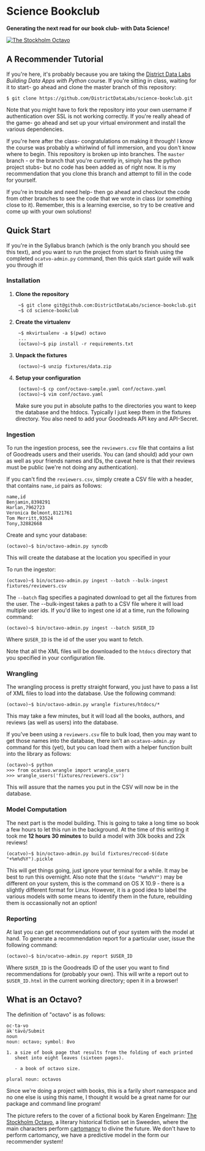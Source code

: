 # Science Bookclub #
**Generating the next read for our book club- with Data Science!**

[![The Stockholm Octavo][stockholm_octavo.jpg]][stockholm_octavo.jpg]

## A Recommender Tutorial ##

If you're here, it's probably because you are taking the [District Data Labs](http://districtdatalabs.com) _Building Data Apps with Python_ course. If you're sitting in class, waiting for it to start- go ahead and clone the master branch of this repository:

    $ git clone https://github.com/DistrictDataLabs/science-bookclub.git

Note that you might have to fork the repository into your own username if authentication over SSL is not working correctly. If you're really ahead of the game- go ahead and set up your virtual environment and install the various dependencies.

If you're here after the class- congratulations on making it through! I know the course was probably a whirlwind of full immersion, and you don't know where to begin. This repository is broken up into branches. The `master` branch - or the branch that you're currently in, simply has the python project stubs- but no code has been added as of right now. It is my recommendation that you clone this branch and attempt to fill in the code for yourself.

If you're in trouble and need help- then go ahead and checkout the code from other branches to see the code that we wrote in class (or something close to it). Remember, this is a learning exercise, so try to be creative and come up with your own solutions!

## Quick Start ##

If you're in the Syllabus branch (which is the only branch you should see this text), and you want to run the project from start to finish using the completed `ocatvo-admin.py` command, then this quick start guide will walk you through it! 

### Installation ###

1. **Clone the repository**

        ~$ git clone git@github.com:DistrictDataLabs/science-bookclub.git
        ~$ cd science-bookclub

2. **Create the virtualenv**
    
        ~$ mkvirtualenv -a $(pwd) octavo
        ...
        (octavo)~$ pip install -r requirements.txt

3. **Unpack the fixtures**

        (octavo)~$ unzip fixtures/data.zip
        
4. **Setup your configuration**

        (octavo)~$ cp conf/octavo-sample.yaml conf/octavo.yaml
        (octavo)~$ vim conf/octavo.yaml
       
    Make sure you put in absolute paths to the directories you want to keep the database and the htdocs. Typically I just keep them in the fixtures directory. You also need to add your Goodreads API key and API-Secret. 

### Ingestion ###

To run the ingestion process, see the `reviewers.csv` file that contains a list of Goodreads users and their userids. You can (and should) add your own as well as your friends names and IDs, the caveat here is that their reviews must be public (we're not doing any authentication). 

If you can't find the `reviewers.csv`, simply create a CSV file with a header, that contains `name,id` pairs as follows:

    name,id
    Benjamin,8398291
    Harlan,7962723
    Veronica Belmont,8121761
    Tom Merritt,93524
    Tony,32882668

Create and sync your database:

    (octavo)~$ bin/octavo-admin.py syncdb

This will create the database at the location you specified in your 

To run the ingestor:
    
    (octavo)~$ bin/octavo-admin.py ingest --batch --bulk-ingest fixtures/reviewers.csv

The `--batch` flag specifies a paginated download to get all the fixtures from the user. The --bulk-ingest takes a path to a CSV file where it will load multiple user ids. If you'd like to ingest one id at a time, run the following command:

    (octavo)~$ bin/octavo-admin.py ingest --batch $USER_ID

Where `$USER_ID` is the id of the user you want to fetch. 

Note that all the XML files will be downloaded to the `htdocs` directory that you specified in your configuration file. 

### Wrangling ###

The wrangling process is pretty straight forward, you just have to pass a list of XML files to load into the database. Use the following command:

    (octavo)~$ bin/octavo-admin.py wrangle fixtures/htdocs/*

This may take a few minutes, but it will load all the books, authors, and reviews (as well as users) into the database. 

If you've been using a `reviewers.csv` file to bulk load, then you may want to get those names into the database, there isn't an `ocatavo-admin.py` command for this (yet), but you can load them with a helper function built into the library as follows:

    (octavo)~$ python
    >>> from ocatavo.wrangle import wrangle_users
    >>> wrangle_users('fixtures/reviewers.csv')

This will assure that the names you put in the CSV will now be in the database.

### Model Computation ###

The next part is the model building. This is going to take a long time so book a few hours to let this run in the background. At the time of this writing it took me **12 hours 30 minutes** to build a model with 30k books and 22k reviews!

    (ocatvo)~$ bin/octavo-admin.py build fixtures/reccod-$(date "+%m%d%Y").pickle
    
This will get things going, just ignore your terminal for a while. It may be best to run this overnight. Also note that the `$(date "%m%d%Y")` may be different on your system, this is the command on OS X 10.9 - there is a slightly different format for Linux. However, it is a good idea to label the various models with some means to identify them in the future, rebuilding them is occassionally not an option!

### Reporting ###

At last you can get recommendations out of your system with the model at hand. To generate a recommendation report for a particular user, issue the following command:

    (octavo)~$ bin/ocatvo-admin.py report $USER_ID

Where `$USER_ID` is the Goodreads ID of the user you want to find recommendations for (probably your own). This will write a report out to `$USER_ID.html` in the current working directory; open it in a browser!

## What is an Octavo? ##

The definition of "octavo" is as follows:

    oc·ta·vo
    äkˈtävō/Submit
    noun
    noun: octavo; symbol: 8vo

    1. a size of book page that results from the folding of each printed
       sheet into eight leaves (sixteen pages).

       - a book of octavo size.

    plural noun: octavos

Since we're doing a project with books, this is a farily short namespace and no one else is using this name, I thought it would be a great name for our package and command line program!

The picture refers to the cover of a fictional book by Karen Engelmann: [The Stockholm Octavo](http://www.amazon.com/dp/0061995347/), a literary historical fiction set in Sweeden, where the main characters perform [cartomancy](http://en.wikipedia.org/wiki/Cartomancy) to divine the future. We don't have to perform cartomancy, we have a predictive model in the form our recommender system!

<!-- References -->
[stockholm_octavo.jpg]: http://media.salon.com/2012/10/stockholm_octavo_rect_rev.jpg
